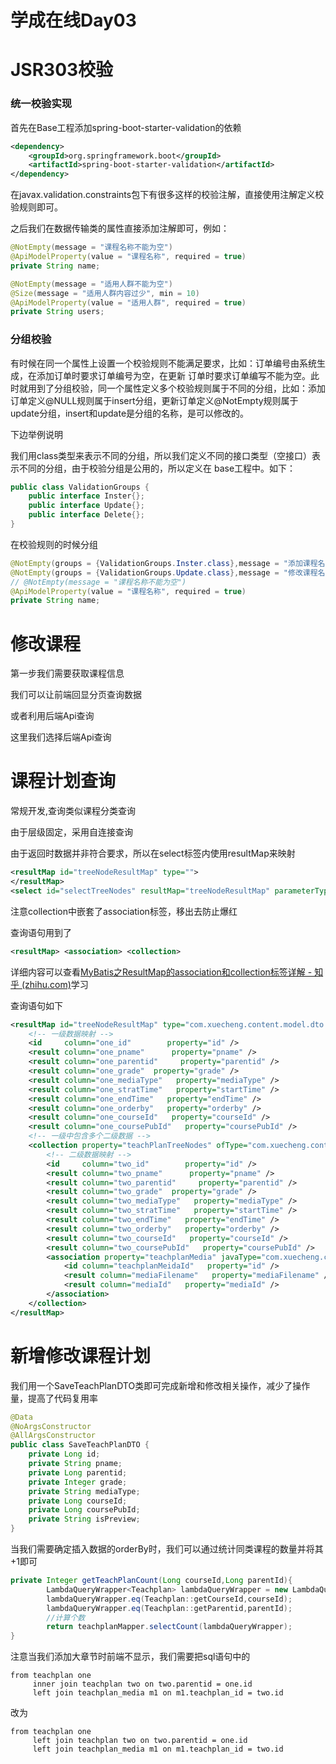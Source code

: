 # 学成在线Day03

# JSR303校验

### 统一校验实现

首先在Base工程添加spring-boot-starter-validation的依赖

```xml
<dependency>       
	<groupId>org.springframework.boot</groupId>      
    <artifactId>spring-boot-starter-validation</artifactId>   
</dependency>  
```

在javax.validation.constraints包下有很多这样的校验注解，直接使用注解定义校验规则即可。

之后我们在数据传输类的属性直接添加注解即可，例如：

```java
@NotEmpty(message = "课程名称不能为空")
@ApiModelProperty(value = "课程名称", required = true)
private String name;

@NotEmpty(message = "适用人群不能为空")
@Size(message = "适用人群内容过少", min = 10)
@ApiModelProperty(value = "适用人群", required = true)
private String users;
```

### **分组校验**

有时候在同一个属性上设置一个校验规则不能满足要求，比如：订单编号由系统生成，在添加订单时要求订单编号为空，在更新 订单时要求订单编写不能为空。此时就用到了分组校验，同一个属性定义多个校验规则属于不同的分组，比如：添加订单定义@NULL规则属于insert分组，更新订单定义@NotEmpty规则属于update分组，insert和update是分组的名称，是可以修改的。

下边举例说明

我们用class类型来表示不同的分组，所以我们定义不同的接口类型（空接口）表示不同的分组，由于校验分组是公用的，所以定义在 base工程中。如下：

```java
public class ValidationGroups {
    public interface Inster{};
    public interface Update{};
    public interface Delete{};
}
```

在校验规则的时候分组

```java
@NotEmpty(groups = {ValidationGroups.Inster.class},message = "添加课程名称不能为空")
@NotEmpty(groups = {ValidationGroups.Update.class},message = "修改课程名称不能为空")
// @NotEmpty(message = "课程名称不能为空")
@ApiModelProperty(value = "课程名称", required = true)
private String name;
```

# 修改课程

第一步我们需要获取课程信息

我们可以让前端回显分页查询数据

或者利用后端Api查询

这里我们选择后端Api查询

# 课程计划查询

常规开发,查询类似课程分类查询

由于层级固定，采用自连接查询

由于返回时数据并非符合要求，所以在select标签内使用resultMap来映射

```xml
<resultMap id="treeNodeResultMap" type="">
</resultMap>
<select id="selectTreeNodes" resultMap="treeNodeResultMap" parameterType="java.lang.Long">
```

注意collection中嵌套了association标签，移出去防止爆红

查询语句用到了

```xml
<resultMap> <association> <collection>
```

详细内容可以查看[MyBatis之ResultMap的association和collection标签详解 - 知乎 (zhihu.com)](https://zhuanlan.zhihu.com/p/572129887)学习

查询语句如下

```xml
<resultMap id="treeNodeResultMap" type="com.xuecheng.content.model.dto.TeachplanDTO">
    <!-- 一级数据映射 -->
    <id     column="one_id"        property="id" />
    <result column="one_pname"      property="pname" />
    <result column="one_parentid"     property="parentid" />
    <result column="one_grade"  property="grade" />
    <result column="one_mediaType"   property="mediaType" />
    <result column="one_stratTime"   property="startTime" />
    <result column="one_endTime"   property="endTime" />
    <result column="one_orderby"   property="orderby" />
    <result column="one_courseId"   property="courseId" />
    <result column="one_coursePubId"   property="coursePubId" />
    <!-- 一级中包含多个二级数据 -->
    <collection property="teachPlanTreeNodes" ofType="com.xuecheng.content.model.dto.TeachplanDTO">
        <!-- 二级数据映射 -->
        <id     column="two_id"        property="id" />
        <result column="two_pname"      property="pname" />
        <result column="two_parentid"     property="parentid" />
        <result column="two_grade"  property="grade" />
        <result column="two_mediaType"   property="mediaType" />
        <result column="two_stratTime"   property="startTime" />
        <result column="two_endTime"   property="endTime" />
        <result column="two_orderby"   property="orderby" />
        <result column="two_courseId"   property="courseId" />
        <result column="two_coursePubId"   property="coursePubId" />
        <association property="teachplanMedia" javaType="com.xuecheng.content.model.po.TeachplanMedia">
            <id column="teachplanMeidaId"   property="id" />
            <result column="mediaFilename"   property="mediaFilename" />
            <result column="mediaId"   property="mediaId" />
        </association>
    </collection>
</resultMap>
```

# 新增修改课程计划

我们用一个SaveTeachPlanDTO类即可完成新增和修改相关操作，减少了操作量，提高了代码复用率

```java
@Data
@NoArgsConstructor
@AllArgsConstructor
public class SaveTeachPlanDTO {
    private Long id;
    private String pname;
    private Long parentid;
    private Integer grade;
    private String mediaType;
    private Long courseId;
    private Long coursePubId;
    private String isPreview;
}
```

当我们需要确定插入数据的orderBy时，我们可以通过统计同类课程的数量并将其+1即可

```java
private Integer getTeachPlanCount(Long courseId,Long parentId){
        LambdaQueryWrapper<Teachplan> lambdaQueryWrapper = new LambdaQueryWrapper<>();
        lambdaQueryWrapper.eq(Teachplan::getCourseId,courseId);
        lambdaQueryWrapper.eq(Teachplan::getParentid,parentId);
        //计算个数
        return teachplanMapper.selectCount(lambdaQueryWrapper);
}
```

注意当我们添加大章节时前端不显示，我们需要把sql语句中的

```mysql
from teachplan one
     inner join teachplan two on two.parentid = one.id
     left join teachplan_media m1 on m1.teachplan_id = two.id
```

改为

```mysql
from teachplan one
     left join teachplan two on two.parentid = one.id
     left join teachplan_media m1 on m1.teachplan_id = two.id
```

